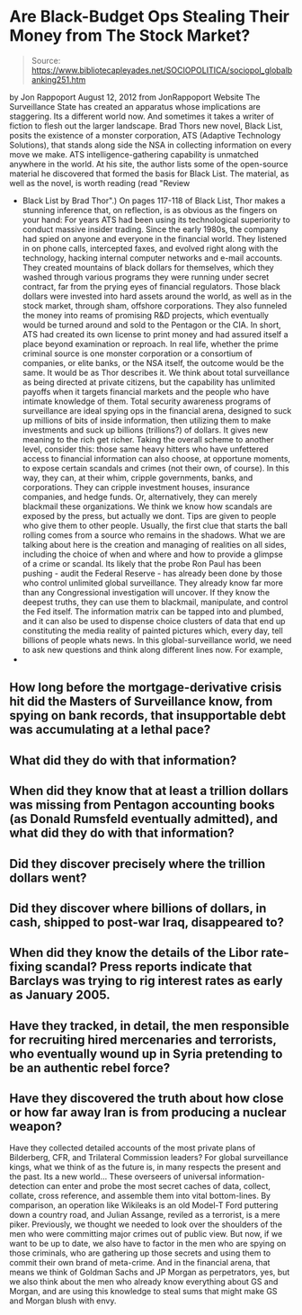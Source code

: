 # Are Black-Budget Ops Stealing Their Money from The Stock Market?

> Source: https://www.bibliotecapleyades.net/SOCIOPOLITICA/sociopol_globalbanking251.htm

by Jon Rappoport
August 12, 2012
from
JonRappoport Website
The Surveillance State has created an apparatus whose implications are
staggering.
Its a different world now. And sometimes it takes a writer of
fiction to flesh out the larger landscape.
Brad Thors new novel,
Black List, posits the existence of a monster
corporation,
ATS (Adaptive Technology Solutions), that stands along side
the NSA in collecting information
on every move we make.
ATS intelligence-gathering capability is unmatched
anywhere in the world.
At his site, the author lists some of the open-source
material he discovered that formed the basis for Black List. The
material, as well as the novel, is worth reading (read "Review
- Black List by Brad Thor".)
On pages 117-118 of Black List, Thor makes a stunning inference that, on
reflection, is as obvious as the fingers on your hand:
For years ATS had been using its technological superiority to conduct
massive insider trading. Since the early 1980s, the company had spied on
anyone and everyone in the financial world.
They listened in on phone calls,
intercepted faxes, and evolved right along with the technology, hacking
internal computer networks and e-mail accounts. They created mountains of
black dollars for themselves, which they washed through various programs
they were running under secret contract, far from the prying eyes of
financial regulators.
Those black dollars were invested into hard assets around the world, as
well as in the stock market, through sham, offshore corporations. They also
funneled the money into reams of promising R&D projects, which eventually
would be turned around and sold to the Pentagon or the CIA.
In short, ATS had created
its own license to print money and had assured
itself a place beyond examination or reproach.
In real life, whether the prime criminal source is one monster corporation
or a consortium of companies, or elite banks, or the NSA itself, the outcome
would be the same.
It would be as Thor describes it.
We think about total surveillance as being directed at private citizens, but
the capability has unlimited payoffs when it targets financial markets and
the people who have intimate knowledge of them.
Total security awareness programs of surveillance are ideal spying ops in
the financial arena, designed to suck up millions of bits of inside
information, then utilizing them to make investments and suck up billions
(trillions?) of dollars.
It gives new meaning to the rich get richer.
Taking the overall scheme to another level, consider this: those same heavy
hitters who have unfettered access to financial information can also choose,
at opportune moments, to expose certain scandals and crimes (not their own,
of course).
In this way, they can, at their whim, cripple governments, banks, and
corporations. They can cripple investment houses, insurance companies, and
hedge funds. Or, alternatively, they can merely blackmail these
organizations.
We think we know how scandals are exposed by the press, but actually we
dont. Tips are given to people who give them to other people. Usually, the
first clue that starts the ball rolling comes from a source who remains in
the shadows.
What we are talking about here is the creation and managing of realities on
all sides, including the choice of when and where and how to provide a
glimpse of a crime or scandal.
Its likely that the probe Ron Paul has been pushing - audit the Federal
Reserve - has already been done by those who control unlimited global
surveillance. They already know far more than any Congressional
investigation will uncover. If they know the deepest truths, they can use
them to blackmail, manipulate, and control the Fed itself.
The information matrix can be tapped into and plumbed, and it can also be
used to dispense choice clusters of data that end up constituting the media
reality of painted pictures which, every day, tell billions of people
whats news.
In this global-surveillance world, we need to ask new questions and think
along different lines now.
For example,
-
How long before the mortgage-derivative crisis hit did the
Masters of Surveillance know, from spying on bank records, that
insupportable debt was accumulating at a lethal pace?
-
What did they do with
that information?
-
When did they know that at least a trillion dollars was missing from
Pentagon accounting books (as Donald Rumsfeld eventually admitted), and what
did they do with that information?
-
Did they discover precisely where the trillion dollars went?
-
Did they
discover where billions of dollars, in cash, shipped to post-war Iraq,
disappeared to?
-
When did they know the details of the Libor rate-fixing scandal? Press
reports indicate that Barclays was trying to rig interest rates as early as
January 2005.
-
Have they tracked, in detail, the men responsible for recruiting hired
mercenaries and terrorists, who eventually wound up in Syria pretending to
be an authentic rebel force?
-
Have they discovered the truth about how close or how far away Iran is from
producing a nuclear weapon?
-
Have they collected detailed accounts of the most private plans of
Bilderberg,
CFR, and
Trilateral Commission leaders?
For global surveillance kings, what we think of as the future is, in many
respects the present and the past.
Its a new world...
These overseers of universal information-detection can
enter and probe the most secret caches of data, collect, collate, cross
reference, and assemble them into vital bottom-lines.
By comparison, an
operation like Wikileaks is an old Model-T Ford puttering down a country
road, and Julian Assange, reviled as a terrorist, is a mere piker.
Previously, we thought we needed to look over the shoulders of the men who
were committing major crimes out of public view. But now, if we want to be
up to date, we also have to factor in the men who are spying on those
criminals, who are gathering up those secrets and using them to commit their
own brand of meta-crime.
And in the financial arena, that means we think of Goldman Sachs and JP
Morgan as perpetrators, yes, but we also think about the men who already
know everything about GS and Morgan, and are using this knowledge to steal
sums that might make GS and Morgan blush with envy.
